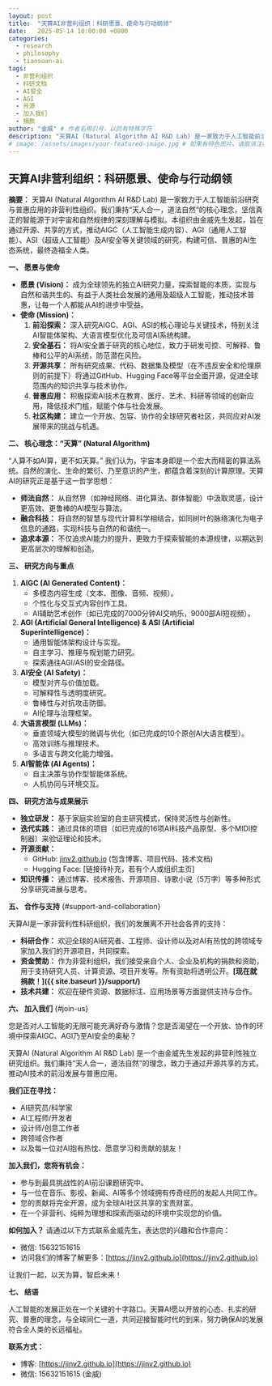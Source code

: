 ```yaml
---
layout: post
title:  "天算AI非营利组织：科研愿景、使命与行动纲领"
date:   2025-05-14 10:00:00 +0800
categories:
  - research
  - philosophy
  - tiansuan-ai
tags:
  - 非营利组织
  - 科研文档
  - AI安全
  - AGI
  - 开源
  - 加入我们
  - 捐款
author: "金威" # 作者名用引号，以防有特殊字符
description: "天算AI (Natural Algorithm AI R&D Lab) 是一家致力于人工智能前沿研究与普惠应用的非营利性组织。本文阐述了其科研愿景、使命、核心理念、研究方向、合作方式以及如何加入和支持我们。" # 描述用引号
# image: /assets/images/your-featured-image.jpg # 如果有特色图片，请取消注释并确保路径正确
---
```


## 天算AI非营利组织：科研愿景、使命与行动纲领

**摘要：**
天算AI (Natural Algorithm AI R&D Lab) 是一家致力于人工智能前沿研究与普惠应用的非营利性组织。我们秉持“天人合一，道法自然”的核心理念，坚信真正的智能源于对宇宙和自然规律的深刻理解与模拟。本组织由金威先生发起，旨在通过开源、共享的方式，推动AIGC（人工智能生成内容）、AGI（通用人工智能）、ASI（超级人工智能）及AI安全等关键领域的研究，构建可信、普惠的AI生态系统，最终造福全人类。

**一、 愿景与使命**

*   **愿景 (Vision)：** 成为全球领先的独立AI研究力量，探索智能的本质，实现与自然和谐共生的、有益于人类社会发展的通用及超级人工智能，推动技术普惠，让每一个人都能从AI的进步中受益。
*   **使命 (Mission)：**
    1.  **前沿探索：** 深入研究AIGC、AGI、ASI的核心理论与关键技术，特别关注AI智能体架构、大语言模型优化及可信AI系统构建。
    2.  **安全基石：** 将AI安全置于研究的核心地位，致力于研发可控、可解释、鲁棒和公平的AI系统，防范潜在风险。
    3.  **开源共享：** 所有研究成果、代码、数据集及模型（在不违反安全和伦理原则的前提下）将通过GitHub、Hugging Face等平台全面开源，促进全球范围内的知识共享与技术协作。
    4.  **普惠应用：** 积极探索AI技术在教育、医疗、艺术、科研等领域的创新应用，降低技术门槛，赋能个体与社会发展。
    5.  **社区构建：** 建立一个开放、包容、协作的全球研究者社区，共同应对AI发展带来的挑战与机遇。

**二、 核心理念：“天算” (Natural Algorithm)**

“人算不如AI算，更不如天算。” 我们认为，宇宙本身即是一个宏大而精密的算法系统。自然的演化、生命的繁衍、乃至意识的产生，都蕴含着深刻的计算原理。天算AI的研究正是基于这一哲学思想：
*   **师法自然：** 从自然界（如神经网络、进化算法、群体智能）中汲取灵感，设计更高效、更鲁棒的AI模型与算法。
*   **融合科技：** 将自然的智慧与现代计算科学相结合，如同树叶的脉络演化为电子信息的通路，实现科技与自然的和谐统一。
*   **追求本源：** 不仅追求AI能力的提升，更致力于探索智能的本源规律，以期达到更高层次的理解和创造。

**三、 研究方向与重点**

1.  **AIGC (AI Generated Content)：**
    *   多模态内容生成（文本、图像、音频、视频）。
    *   个性化与交互式内容创作工具。
    *   AI辅助艺术创作（如已完成的7000分钟AI交响乐，9000部AI短视频）。
2.  **AGI (Artificial General Intelligence) & ASI (Artificial Superintelligence)：**
    *   通用智能体架构设计与实现。
    *   自主学习、推理与规划能力研究。
    *   探索通往AGI/ASI的安全路径。
3.  **AI安全 (AI Safety)：**
    *   模型对齐与价值加载。
    *   可解释性与透明度研究。
    *   鲁棒性与对抗攻击防御。
    *   AI伦理与治理框架。
4.  **大语言模型 (LLMs)：**
    *   垂直领域大模型的微调与优化（如已完成的10个原创AI大语言模型）。
    *   高效训练与推理技术。
    *   多语言与跨文化能力增强。
5.  **AI智能体 (AI Agents)：**
    *   自主决策与协作型智能体系统。
    *   人机协同与环境交互。

**四、 研究方法与成果展示**

*   **独立研发：** 基于家庭实验室的自主研究模式，保持灵活性与创新性。
*   **迭代实践：** 通过具体的项目（如已完成的16项AI科技产品原型、多个MIDI控制器）来验证理论和技术。
*   **开源贡献：**
    *   GitHub: [jinv2.github.io](https://jinv2.github.io) (包含博客、项目代码、技术文档)
    *   Hugging Face: [链接待补充，若有个人或组织主页]
*   **知识传播：** 通过博客、技术报告、开源项目、诗歌小说（5万字）等多种形式分享研究进展与思考。

**五、 合作与支持** {#support-and-collaboration}

天算AI是一家非营利性科研组织，我们的发展离不开社会各界的支持：
*   **科研合作：** 欢迎全球的AI研究者、工程师、设计师以及对AI有热忱的跨领域专家加入我们的开源项目，共同探索。
*   **资金赞助：** 作为非营利组织，我们接受来自个人、企业及机构的捐款和资助，用于支持研究人员、计算资源、项目开发等。所有资助将透明公开。**[现在就捐款！]({{ site.baseurl }}/support/)**
*   **技术共建：** 欢迎在硬件资源、数据标注、应用场景等方面提供支持与合作。

**六、 加入我们** {#join-us}

您是否对人工智能的无限可能充满好奇与激情？您是否渴望在一个开放、协作的环境中探索AIGC、AGI乃至AI安全的奥秘？

天算AI (Natural Algorithm AI R&D Lab) 是一个由金威先生发起的非营利性独立研究组织。我们秉持“天人合一，道法自然”的理念，致力于通过开源共享的方式，推动AI技术的前沿发展与普惠应用。

**我们正在寻找：**
*   AI研究员/科学家
*   AI工程师/开发者
*   设计师/创意工作者
*   跨领域合作者
*   以及每一位对AI抱有热忱、愿意学习和贡献的朋友！

**加入我们，您将有机会：**
*   参与到最具挑战性的AI前沿课题研究中。
*   与一位在音乐、影视、新闻、AI等多个领域拥有传奇经历的发起人共同工作。
*   您的贡献将完全开源，成为全球AI社区共享的宝贵财富。
*   在一个非营利、纯粹为理想和探索而驱动的环境中实现您的价值。

**如何加入？**
请通过以下方式联系金威先生，表达您的兴趣和合作意向：
*   微信: 15632151615
*   访问我们的博客了解更多：[https://jinv2.github.io](https://jinv2.github.io)

让我们一起，以天为算，智启未来！

**七、 结语**

人工智能的发展正处在一个关键的十字路口。天算AI愿以开放的心态、扎实的研究、普惠的理念，与全球同仁一道，共同迎接智能时代的到来，努力确保AI的发展符合全人类的长远福祉。

**联系方式：**
*   博客: [https://jinv2.github.io](https://jinv2.github.io)
*   微信: 15632151615 (金威)
